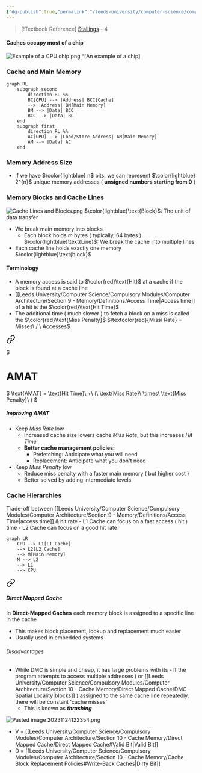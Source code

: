 ```yaml
---
{"dg-publish":true,"permalink":"/leeds-university/computer-science/compulsory-modules/computer-architecture/section-10-cache-memory/section-10-cache-memory/"}
---
```


>[!Textbook Reference]
> [Stallings](https://leeds.primo.exlibrisgroup.com/permalink/44LEE_INST/13rlbcs/alma991012536539705181) - 4

#### Caches occupy most of a chip
![Example of a CPU chip.png](/img/user/Leeds%20University/Computer%20Science/Compulsory%20Modules/Computer%20Architecture/Section%2010%20-%20Cache%20Memory/Images/Example%20of%20a%20CPU%20chip.png)
^[An example of a chip]
### Cache and Main Memory
```mermaid
graph RL
	subgraph second
		direction RL %%
		BC[CPU] --> |Address| BCC[Cache]
		--> |Address| BM[Main Memory]
		BM --> |Data| BCC
		BCC --> |Data| BC
	end
	subgraph first
		direction RL %%
		AC[CPU] --> |Load/Store Address| AM[Main Memory]
		AM --> |Data| AC
	end
```
### Memory Address Size
- If we have $\color{lightblue} n$ bits, we can represent $\color{lightblue} 2^{n}$ unique memory addresses
  ( **unsigned numbers starting from 0** )
### Memory Blocks and Cache Lines
![Cache Lines and Blocks.png](/img/user/Leeds%20University/Computer%20Science/Compulsory%20Modules/Computer%20Architecture/Section%2010%20-%20Cache%20Memory/Images/Cache%20Lines%20and%20Blocks.png)
$\color{lightblue}\text{Block}$: The unit of data transfer
- We break main memory into blocks
	- Each block holds $m$ bytes ( typically, 64 bytes )
$\color{lightblue}\text{Line}$: We break the cache into multiple lines
- Each cache line holds exactly one memory $\color{lightblue}\text{block}$
#### Terminology
- A memory access is said to $\color{red}\text{Hit}$ at a cache if the block is found at a cache line
- [[Leeds University/Computer Science/Compulsory Modules/Computer Architecture/Section 9 - Memory/Definitions/Access Time\|Access time]] of a hit is the $\color{red}\text{Hit Time}$
- The additional time ( much slower ) to fetch a block on a miss is called the $\color{red}\text{Miss Penalty}$
$\textcolor{red}{Miss\ Rate} = Misses\ / \ Accesses$

<div class="transclusion internal-embed is-loaded"><a class="markdown-embed-link" href="/leeds-university/computer-science/compulsory-modules/computer-architecture/section-10-cache-memory/average-memory-access-time/#equation" aria-label="Open link"><svg xmlns="http://www.w3.org/2000/svg" width="24" height="24" viewBox="0 0 24 24" fill="none" stroke="currentColor" stroke-width="2" stroke-linecap="round" stroke-linejoin="round" class="svg-icon lucide-link"><path d="M10 13a5 5 0 0 0 7.54.54l3-3a5 5 0 0 0-7.07-7.07l-1.72 1.71"></path><path d="M14 11a5 5 0 0 0-7.54-.54l-3 3a5 5 0 0 0 7.07 7.07l1.71-1.71"></path></svg></a><div class="markdown-embed">

$<div class="markdown-embed-title">

# AMAT

</div>



$
\text{AMAT} = \text{Hit Time}\ +\ (\ \text{Miss Rate}\ \times\ \text{Miss Penalty}\ )
$ 


##### Improving AMAT
- Keep *Miss Rate* low
	- Increased cache size lowers cache *Miss Rate*, but this increases *Hit Time*
	- **Better cache management policies:**
		- Prefetching: Anticipate what you will need
		- Replacement: Anticipate what you don't need
- Keep *Miss Penalty* low
	- Reduce miss penalty with a faster main memory ( but higher cost )
	- Better solved by adding intermediate levels


</div></div>

### Cache Hierarchies 
Trade-off between [[Leeds University/Computer Science/Compulsory Modules/Computer Architecture/Section 9 - Memory/Definitions/Access Time\|access time]] & hit rate
	- L1 Cache can focus on a fast access ( hit ) time
	- L2 Cache can focus on a good hit rate
```mermaid
graph LR
	CPU --> L1[L1 Cache]
	--> L2[L2 Cache]
	--> M[Main Memory]
	M --> L2
	--> L1
	--> CPU
```

<div class="transclusion internal-embed is-loaded"><a class="markdown-embed-link" href="/leeds-university/computer-science/compulsory-modules/computer-architecture/section-10-cache-memory/direct-mapped-cache/direct-mapped-cache/#direct-mapped-cache" aria-label="Open link"><svg xmlns="http://www.w3.org/2000/svg" width="24" height="24" viewBox="0 0 24 24" fill="none" stroke="currentColor" stroke-width="2" stroke-linecap="round" stroke-linejoin="round" class="svg-icon lucide-link"><path d="M10 13a5 5 0 0 0 7.54.54l3-3a5 5 0 0 0-7.07-7.07l-1.72 1.71"></path><path d="M14 11a5 5 0 0 0-7.54-.54l-3 3a5 5 0 0 0 7.07 7.07l1.71-1.71"></path></svg></a><div class="markdown-embed">



##### Direct Mapped Cache
In **Direct-Mapped Caches** each memory block is assigned to a specific line in the cache
- This makes block placement, lookup and replacement much easier
- Usually used in embedded systems
###### Disadvantages
- While DMC is simple and cheap, it has large problems with its  	- If the program attempts to access multiple addresses ( or [[Leeds University/Computer Science/Compulsory Modules/Computer Architecture/Section 10 - Cache Memory/Direct Mapped Cache/DMC - Spatial Locality\|blocks]] ) assigned to the same cache line repeatedly, there will be constant 'cache misses'
	- This is known as ***thrashing***


</div></div>


![Pasted image 20231124122354.png](/img/user/Pasted%20image%2020231124122354.png)
- V = [[Leeds University/Computer Science/Compulsory Modules/Computer Architecture/Section 10 - Cache Memory/Direct Mapped Cache/Direct Mapped Cache#Valid Bit\|Valid Bit]]
- D = [[Leeds University/Computer Science/Compulsory Modules/Computer Architecture/Section 10 - Cache Memory/Cache Block Replacement Policies#Write-Back Caches\|Dirty Bit]]
